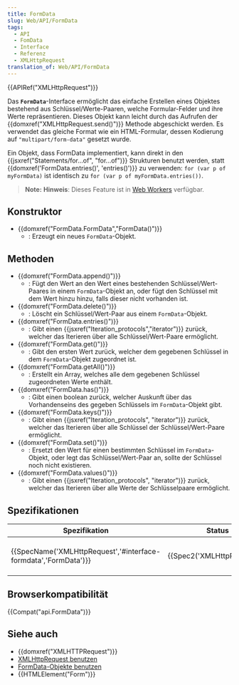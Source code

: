 ```yaml
---
title: FormData
slug: Web/API/FormData
tags:
  - API
  - FomData
  - Interface
  - Referenz
  - XMLHttpRequest
translation_of: Web/API/FormData
---
```

{{APIRef("XMLHttpRequest")}}

Das **`FormData`**-Interface ermöglicht das einfache Erstellen eines Objektes bestehend aus Schlüssel/Werte-Paaren, welche Formular-Felder und ihre Werte repräsentieren. Dieses Objekt kann leicht durch das Aufrufen der {{domxref("XMLHttpRequest.send()")}} Methode abgeschickt werden. Es verwendet das gleiche Format wie ein HTML-Formular, dessen Kodierung auf `"multipart/form-data"` gesetzt wurde.

Ein Objekt, dass FormData implementiert, kann direkt in den {{jsxref("Statements/for...of", "for...of")}} Strukturen benutzt werden, statt {{domxref('FormData.entries()', 'entries()')}} zu verwenden: `for (var p of myFormData)` ist identisch zu `for (var p of myFormData.entries())`.

> **Note:** **Hinweis**: Dieses Feature ist in [Web Workers](/de/docs/Web/API/Web_Workers_API) verfügbar.

## Konstruktor

- {{domxref("FormData.FormData","FormData()")}}
  - : Erzeugt ein neues `FormData`-Objekt.

## Methoden

- {{domxref("FormData.append()")}}
  - : Fügt den Wert an den Wert eines bestehenden Schlüssel/Wert-Paares in einem `FormData`-Objekt an, oder fügt den Schlüssel mit dem Wert hinzu hinzu, falls dieser nicht vorhanden ist.
- {{domxref("FormData.delete()")}}
  - : Löscht ein Schlüssel/Wert-Paar aus einem `FormData`-Objekt.
- {{domxref("FormData.entries()")}}
  - : Gibt einen {{jsxref("Iteration_protocols","iterator")}} zurück, welcher das Iterieren über alle Schlüssel/Wert-Paare ermöglicht.
- {{domxref("FormData.get()")}}
  - : Gibt den ersten Wert zurück, welcher dem gegebenen Schlüssel in dem `FormData`-Objekt zugeordnet ist.
- {{domxref("FormData.getAll()")}}
  - : Erstellt ein Array, welches alle dem gegebenen Schlüssel zugeordneten Werte enthält.
- {{domxref("FormData.has()")}}
  - : Gibt einen boolean zurück, welcher Auskunft über das Vorhandenseins des gegeben Schlüssels im `FormData`-Objekt gibt.
- {{domxref("FormData.keys()")}}
  - : Gibt einen {{jsxref("Iteration_protocols", "iterator")}} zurück, welcher das Iterieren über alle Schlüssel der Schlüssel/Wert-Paare ermöglicht.
- {{domxref("FormData.set()")}}
  - : Ersetzt den Wert für einen bestimmten Schlüssel im `FormData`-Objekt, oder legt das Schlüssel/Wert-Paar an, sollte der Schlüssel noch nicht existieren.
- {{domxref("FormData.values()")}}
  - : Gibt einen {{jsxref("Iteration_protocols", "iterator")}} zurück, welcher das Iterieren über alle Werte der Schlüsselpaare ermöglicht.

## Spezifikationen

| Spezifikation                                                                        | Status                               | Kommentar                               |
| ------------------------------------------------------------------------------------ | ------------------------------------ | --------------------------------------- |
| {{SpecName('XMLHttpRequest','#interface-formdata','FormData')}} | {{Spec2('XMLHttpRequest')}} | FormData definiert in XHR Spezifikation |

## Browserkompatibilität

{{Compat("api.FormData")}}

## Siehe auch

- {{domxref("XMLHTTPRequest")}}
- [XMLHttpRequest benutzen](/de/docs/Web/API/XMLHttpRequest/Using_XMLHttpRequest)
- [FormData-Objekte benutzen](/de/docs/Web/API/FormData/Using_FormData_Objects)
- {{HTMLElement("Form")}}
